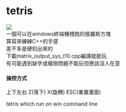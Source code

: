 # tetris
![](https://i.imgur.com/15tIMxc.gif)  
一個可以在windows終端機裡跑的俄羅斯方塊  
算寫來練練C++的手感  
差不多是硬刻出來的  
下載matrix_output_sys_t10.cpp編譯就能玩  
有可能遇到缺字或權限問題不能玩但應該沒人在意  

#### 操控方式
上下左右 Z(落下) X(旋轉) ESC(重置畫面)  

tetris which run on win command line  
